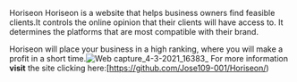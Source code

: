 Horiseon
Horiseon is a website that helps business owners find feasible clients.It controls the online opinion that their clients will have access to. It determines the platforms that are most compatible with their brand.

Horiseon will place your business in a high ranking, where you will make a profit in a short time.![Web capture_4-3-2021_16383_](https://user-images.githubusercontent.com/77666204/109917905-39ee5e00-7d0a-11eb-8f82-d82c77c7c993.jpeg)
For more information **visit** the site clicking here:[https://github.com/Jose109-001/Horiseon/)
